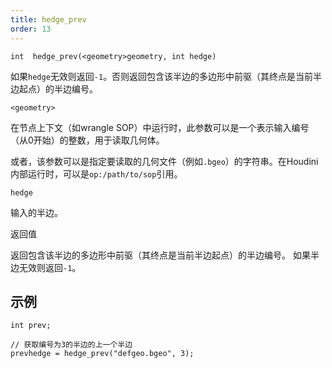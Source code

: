 ```yaml
---
title: hedge_prev
order: 13
---
```

`int  hedge_prev(<geometry>geometry, int hedge)`

如果`hedge`无效则返回`-1`。否则返回包含该半边的多边形中前驱（其终点是当前半边起点）的半边编号。

`<geometry>`

在节点上下文（如wrangle SOP）中运行时，此参数可以是一个表示输入编号（从0开始）的整数，用于读取几何体。

或者，该参数可以是指定要读取的几何文件（例如`.bgeo`）的字符串。在Houdini内部运行时，可以是`op:/path/to/sop`引用。

`hedge`

输入的半边。

返回值

返回包含该半边的多边形中前驱（其终点是当前半边起点）的半边编号。
如果半边无效则返回`-1`。

## 示例

```vex
int prev;

// 获取编号为3的半边的上一个半边
prevhedge = hedge_prev("defgeo.bgeo", 3);

```
